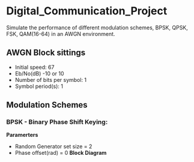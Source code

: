 # Digital_Communication_Project
Simulate the performance of different modulation schemes, BPSK, QPSK, FSK, QAM(16-64) in an AWGN environment.
## AWGN Block sittings
* Initial speed: 67 
* Eb/No(dB) -10 or 10
* Number of bits per symbol: 1
* Symbol period(s): 1
## Modulation Schemes
### BPSK - Binary Phase Shift Keying:
**Paramerters**
* Random Generator set size = 2
* Phase offset(rad) = 0
**Block Diagram**
